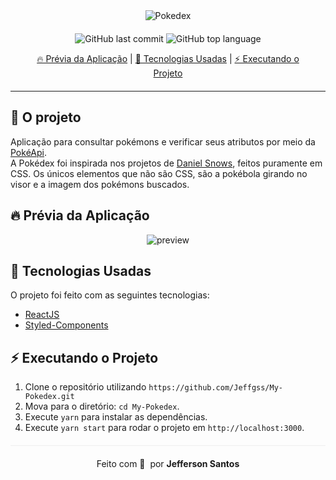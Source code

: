 <div align="center" style="margin-bottom: 20px;">
  <img alt="Pokedex" src="https://archives.bulbagarden.net/media/upload/4/4b/Pok%C3%A9dex_logo.png" width="auto" heigth="auto"/>
</div>

<div align="center" style="margin: 20px;">

![GitHub last commit](https://img.shields.io/github/last-commit/Jeffgss/My-Pokedex?color=green&style=flat-square)
![GitHub top language](https://img.shields.io/github/languages/top/Jeffgss/My-Pokedex?color=%23f7df1e&style=flat-square)

  <p align="center" >
    <a href="#🔥-prévia-da-aplicação"> 🔥 Prévia da Aplicação</a> |
    <a href="#🚀-tecnologias-usadas"> 🚀 Tecnologias Usadas</a> |
    <a href="#⚡️-executando-o-projeto"> ⚡️ Executando o Projeto </a> 
  </p>
</div>

<hr />

## 🎱 O projeto

Aplicação para consultar pokémons e verificar seus atributos por meio da <a href="https://pokeapi.co/" target="_blank">PokéApi</a>. </br>
A Pokédex foi inspirada nos projetos de <a href="https://codepen.io/daniel-snows" target="_blank">Daniel Snows</a>, feitos puramente em CSS. Os únicos elementos que não são CSS, são a pokébola girando no visor e a imagem dos pokémons buscados.

## 🔥 Prévia da Aplicação

<div align="center"> 
<img src="https://www.imagemhost.com.br/images/2022/08/12/Captura-de-Tela-2022-08-12-as-12.47.04.png" alt="preview"/>
</div>

## 🚀 Tecnologias Usadas

O projeto foi feito com as seguintes tecnologias:

- [ReactJS](https://pt-br.reactjs.org/)
- [Styled-Components](https://styled-components.com/)

## ⚡️ Executando o Projeto

1. Clone o repositório utilizando `https://github.com/Jeffgss/My-Pokedex.git`
2. Mova para o diretório: `cd My-Pokedex`.<br />
3. Execute `yarn` para instalar as dependências.<br />
4. Execute `yarn start` para rodar o projeto em `http://localhost:3000`.

<p align="center" style="margin-top: 20px; border-top: 1px solid #eee; padding-top: 20px;">Feito com 💛&#160; por <strong> Jefferson Santos</strong> </p>
